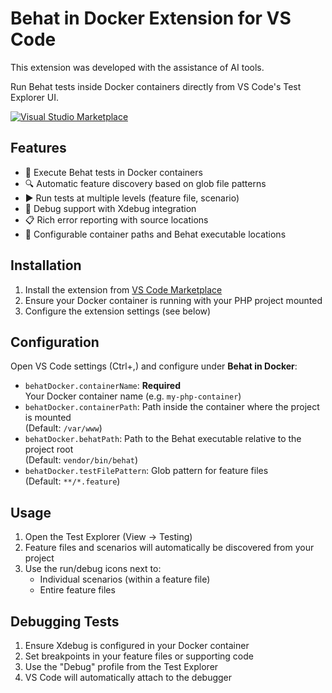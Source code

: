 # Behat in Docker Extension for VS Code

This extension was developed with the assistance of AI tools.

Run Behat tests inside Docker containers directly from VS Code's Test Explorer UI.

[![Visual Studio Marketplace](https://img.shields.io/visual-studio-marketplace/v/xMIkeXeeioi.vscode-behat-in-docker)](https://marketplace.visualstudio.com/items?itemName=xMIkeXeeioi.vscode-behat-in-docker)

## Features

- 🐳 Execute Behat tests in Docker containers
- 🔍 Automatic feature discovery based on glob file patterns
- ▶️ Run tests at multiple levels (feature file, scenario)
- 🐛 Debug support with Xdebug integration
- 📋 Rich error reporting with source locations
- 📂 Configurable container paths and Behat executable locations

## Installation

1. Install the extension from [VS Code Marketplace](https://marketplace.visualstudio.com/items?itemName=xMIkeXeeioi.vscode-behat-in-docker)
2. Ensure your Docker container is running with your PHP project mounted
3. Configure the extension settings (see below)

## Configuration

Open VS Code settings (Ctrl+,) and configure under **Behat in Docker**:

- `behatDocker.containerName`: **Required**  
  Your Docker container name (e.g. `my-php-container`)
- `behatDocker.containerPath`: Path inside the container where the project is mounted  
  (Default: `/var/www`)
- `behatDocker.behatPath`: Path to the Behat executable relative to the project root  
  (Default: `vendor/bin/behat`)
- `behatDocker.testFilePattern`: Glob pattern for feature files  
  (Default: `**/*.feature`)

## Usage

1. Open the Test Explorer (View → Testing)
2. Feature files and scenarios will automatically be discovered from your project
3. Use the run/debug icons next to:
   - Individual scenarios (within a feature file)
   - Entire feature files

## Debugging Tests

1. Ensure Xdebug is configured in your Docker container
2. Set breakpoints in your feature files or supporting code
3. Use the "Debug" profile from the Test Explorer
4. VS Code will automatically attach to the debugger
